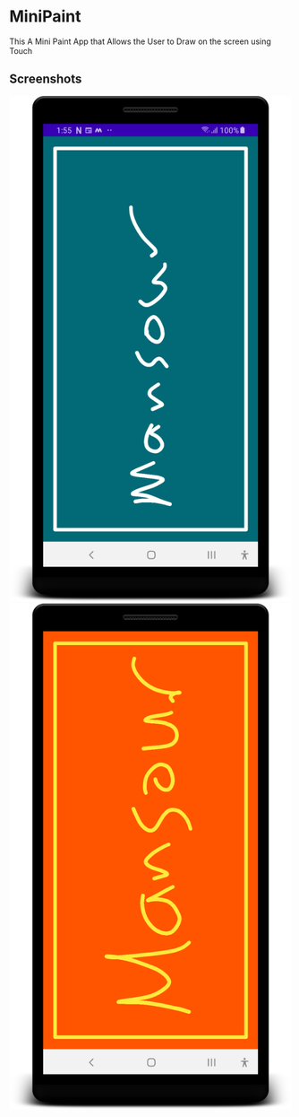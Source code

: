 # MiniPaint
This A Mini Paint App that Allows the User to Draw on the screen using Touch


## Screenshots

![Screenshot1](screenshots/miniMap2.png)
![Screenshot2](screenshots/miniPaint.png)
